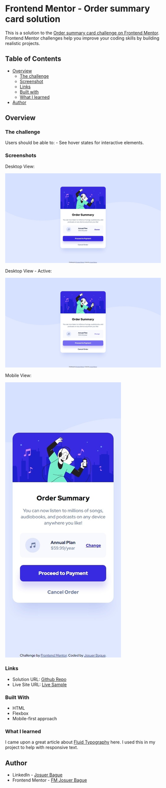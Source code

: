 # Frontend Mentor - Order summary card solution

This is a solution to the [Order summary card challenge on Frontend Mentor](https://www.frontendmentor.io/challenges/order-summary-component-QlPmajDUj). Frontend Mentor challenges help you improve your coding skills by building realistic projects. 

## Table of Contents

- [Overview](#overview)
  - [The challenge](#the-challenge)
  - [Screenshot](#screenshot)
  - [Links](#links)
  - [Built with](#built-with)
  - [What I learned](#what-i-learned)
- [Author](#author)

## Overview

### The challenge

Users should be able to:
    - See hover states for interactive elements.

### Screenshots

Desktop View:

![](assets/img/desktop-solution.jpeg)

Desktop View - Active:

![](assets/img/desktop-active-solution.jpeg)

Mobile View:

![](assets/img/mobile-solution.jpeg)

### Links

- Solution URL: [Github Repo](https://github.com/JoshDagat/FM-Order-Summary)
- Live Site URL: [Live Sample](https://joshdagat.github.io/FM-Order-Summary/)

### Built With

- HTML
- Flexbox
- Mobile-first approach

### What I learned

I came upon a great article about [Fluid Typography](https://css-tricks.com/snippets/css/fluid-typography/) here. I used this in my project to help with responsive text.

## Author

- LinkedIn - [Josuer Bague](https://www.linkedin.com/in/josuer-bague/)
- Frontend Mentor - [FM Josuer Bague](https://www.frontendmentor.io/settings)